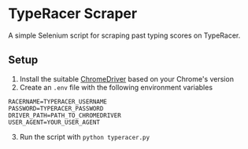 # TypeRacer Scraper
A simple Selenium script for scraping past typing scores on TypeRacer.
## Setup
1. Install the suitable [ChromeDriver](https://chromedriver.chromium.org/downloads) based on your Chrome's version
2. Create an `.env` file with the following environment variables

```
RACERNAME=TYPERACER_USERNAME
PASSWORD=TYPERACER_PASSWORD
DRIVER_PATH=PATH_TO_CHROMEDRIVER
USER_AGENT=YOUR_USER_AGENT
```

3. Run the script with `python typeracer.py`
